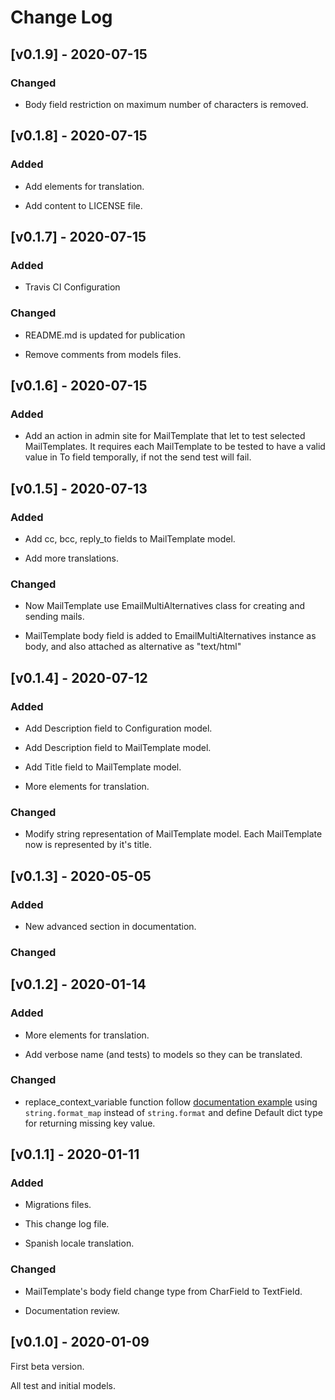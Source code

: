 # Change Log
## [v0.1.9] - 2020-07-15

### Changed

- Body field restriction on maximum number of characters is removed.

## [v0.1.8] - 2020-07-15

### Added

- Add elements for translation.

- Add content to LICENSE file.

## [v0.1.7] - 2020-07-15

### Added

- Travis CI Configuration

### Changed

- README.md is updated for publication

- Remove comments from models files.

## [v0.1.6] - 2020-07-15

### Added

- Add an action in admin site for MailTemplate that let to test selected
 MailTemplates. It requires each MailTemplate to be tested to have a valid
 value in To field temporally, if not the send test will fail.

## [v0.1.5] - 2020-07-13

### Added

- Add cc, bcc, reply_to fields to MailTemplate model.

- Add more translations.

### Changed

- Now MailTemplate use EmailMultiAlternatives class for creating and sending
 mails.

- MailTemplate body field is added to EmailMultiAlternatives instance as
 body, and also attached as alternative as "text/html"


## [v0.1.4] - 2020-07-12

### Added

- Add Description field to Configuration model.

- Add Description field to MailTemplate model.

- Add Title field to MailTemplate model.

- More elements for translation.

### Changed

- Modify string representation of MailTemplate model. Each MailTemplate now is
 represented by it's title.  

## [v0.1.3] - 2020-05-05

### Added

- New advanced section in documentation.

### Changed


## [v0.1.2] - 2020-01-14

### Added

- More elements for translation.

- Add verbose name (and tests) to models so they can be translated.

### Changed

- replace_context_variable function follow [documentation example](https://docs.python.org/3/library/stdtypes.html#str.format_map)
 using ``string.format_map`` instead of ``string.format`` and define Default
 dict type for returning missing key value. 

## [v0.1.1] - 2020-01-11

### Added

- Migrations files.

- This change log file.

- Spanish locale translation.

### Changed

- MailTemplate's body field change type from CharField to TextField.

- Documentation review.


## [v0.1.0] - 2020-01-09
First beta version. 

All test and initial models.
